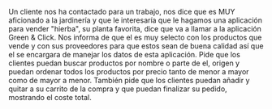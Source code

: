 Un cliente nos ha contactado para un trabajo, nos dice que es MUY aficionado a la jardinería y que le interesaría que le hagamos una aplicación para vender "hierba", su planta favorita, dice que va a llamar a la aplicación Green & Click. Nos informa de que el es muy selecto con los productos que vende y con sus proveedores para que estos sean de buena calidad así que el se encargara de manejar los datos de esta aplicación. Pide que los clientes puedan buscar productos por nombre o parte de el, origen y puedan ordenar todos los productos por precio tanto de menor a mayor como de mayor a menor. También pide que los clientes puedan añadir y quitar a su carrito de la compra y que puedan finalizar su pedido, mostrando el coste total.
